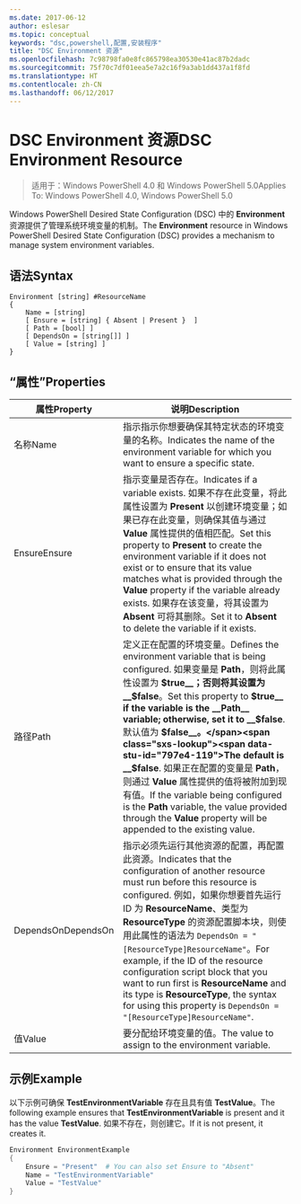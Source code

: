 ```yaml
---
ms.date: 2017-06-12
author: eslesar
ms.topic: conceptual
keywords: "dsc,powershell,配置,安装程序"
title: "DSC Environment 资源"
ms.openlocfilehash: 7c98798fa0e8fc865798ea30530e41ac87b2dadc
ms.sourcegitcommit: 75f70c7df01eea5e7a2c16f9a3ab1dd437a1f8fd
ms.translationtype: HT
ms.contentlocale: zh-CN
ms.lasthandoff: 06/12/2017
---
```

# <a name="dsc-environment-resource"></a><span data-ttu-id="797e4-103">DSC Environment 资源</span><span class="sxs-lookup"><span data-stu-id="797e4-103">DSC Environment Resource</span></span>

> <span data-ttu-id="797e4-104">适用于：Windows PowerShell 4.0 和 Windows PowerShell 5.0</span><span class="sxs-lookup"><span data-stu-id="797e4-104">Applies To: Windows PowerShell 4.0, Windows PowerShell 5.0</span></span>

<span data-ttu-id="797e4-105">Windows PowerShell Desired State Configuration (DSC) 中的 __Environment__ 资源提供了管理系统环境变量的机制。</span><span class="sxs-lookup"><span data-stu-id="797e4-105">The __Environment__ resource in Windows PowerShell Desired State Configuration (DSC) provides a mechanism to manage system environment variables.</span></span>

## <a name="syntax"></a><span data-ttu-id="797e4-106">语法</span><span class="sxs-lookup"><span data-stu-id="797e4-106">Syntax</span></span>
``` mof
Environment [string] #ResourceName
{
    Name = [string]
    [ Ensure = [string] { Absent | Present }  ]
    [ Path = [bool] ]
    [ DependsOn = [string[]] ]
    [ Value = [string] ]
}
```

## <a name="properties"></a><span data-ttu-id="797e4-107">“属性”</span><span class="sxs-lookup"><span data-stu-id="797e4-107">Properties</span></span>

|  <span data-ttu-id="797e4-108">属性</span><span class="sxs-lookup"><span data-stu-id="797e4-108">Property</span></span>  |  <span data-ttu-id="797e4-109">说明</span><span class="sxs-lookup"><span data-stu-id="797e4-109">Description</span></span>   | 
|---|---| 
| <span data-ttu-id="797e4-110">名称</span><span class="sxs-lookup"><span data-stu-id="797e4-110">Name</span></span>| <span data-ttu-id="797e4-111">指示指示你想要确保其特定状态的环境变量的名称。</span><span class="sxs-lookup"><span data-stu-id="797e4-111">Indicates the name of the environment variable for which you want to ensure a specific state.</span></span>| 
| <span data-ttu-id="797e4-112">Ensure</span><span class="sxs-lookup"><span data-stu-id="797e4-112">Ensure</span></span>| <span data-ttu-id="797e4-113">指示变量是否存在。</span><span class="sxs-lookup"><span data-stu-id="797e4-113">Indicates if a variable exists.</span></span> <span data-ttu-id="797e4-114">如果不存在此变量，将此属性设置为 __Present__ 以创建环境变量；如果已存在此变量，则确保其值与通过 __Value__ 属性提供的值相匹配。</span><span class="sxs-lookup"><span data-stu-id="797e4-114">Set this property to __Present__ to create the environment variable if it does not exist or to ensure that its value matches what is provided through the __Value__ property if the variable already exists.</span></span> <span data-ttu-id="797e4-115">如果存在该变量，将其设置为 __Absent__ 可将其删除。</span><span class="sxs-lookup"><span data-stu-id="797e4-115">Set it to __Absent__ to delete the variable if it exists.</span></span>| 
| <span data-ttu-id="797e4-116">路径</span><span class="sxs-lookup"><span data-stu-id="797e4-116">Path</span></span>| <span data-ttu-id="797e4-117">定义正在配置的环境变量。</span><span class="sxs-lookup"><span data-stu-id="797e4-117">Defines the environment variable that is being configured.</span></span> <span data-ttu-id="797e4-118">如果变量是 __Path__，则将此属性设置为 __$true__；否则将其设置为 __$false__。</span><span class="sxs-lookup"><span data-stu-id="797e4-118">Set this property to __$true__ if the variable is the __Path__ variable; otherwise, set it to __$false__.</span></span> <span data-ttu-id="797e4-119">默认值为 __$false__。</span><span class="sxs-lookup"><span data-stu-id="797e4-119">The default is __$false__.</span></span> <span data-ttu-id="797e4-120">如果正在配置的变量是 __Path__，则通过 __Value__ 属性提供的值将被附加到现有值。</span><span class="sxs-lookup"><span data-stu-id="797e4-120">If the variable being configured is the __Path__ variable, the value provided through the __Value__ property will be appended to the existing value.</span></span>| 
| <span data-ttu-id="797e4-121">DependsOn</span><span class="sxs-lookup"><span data-stu-id="797e4-121">DependsOn</span></span> | <span data-ttu-id="797e4-122">指示必须先运行其他资源的配置，再配置此资源。</span><span class="sxs-lookup"><span data-stu-id="797e4-122">Indicates that the configuration of another resource must run before this resource is configured.</span></span> <span data-ttu-id="797e4-123">例如，如果你想要首先运行 ID 为 __ResourceName__、类型为 __ResourceType__ 的资源配置脚本块，则使用此属性的语法为 `DependsOn = "[ResourceType]ResourceName"`。</span><span class="sxs-lookup"><span data-stu-id="797e4-123">For example, if the ID of the resource configuration script block that you want to run first is __ResourceName__ and its type is __ResourceType__, the syntax for using this property is `DependsOn = "[ResourceType]ResourceName"`.</span></span>| 
| <span data-ttu-id="797e4-124">值</span><span class="sxs-lookup"><span data-stu-id="797e4-124">Value</span></span>| <span data-ttu-id="797e4-125">要分配给环境变量的值。</span><span class="sxs-lookup"><span data-stu-id="797e4-125">The value to assign to the environment variable.</span></span>| 

## <a name="example"></a><span data-ttu-id="797e4-126">示例</span><span class="sxs-lookup"><span data-stu-id="797e4-126">Example</span></span>

<span data-ttu-id="797e4-127">以下示例可确保 __TestEnvironmentVariable__ 存在且具有值 __TestValue__。</span><span class="sxs-lookup"><span data-stu-id="797e4-127">The following example ensures that __TestEnvironmentVariable__ is present and it has the value __TestValue__.</span></span> <span data-ttu-id="797e4-128">如果不存在，则创建它。</span><span class="sxs-lookup"><span data-stu-id="797e4-128">If it is not present, it creates it.</span></span>

```powershell
Environment EnvironmentExample
{
    Ensure = "Present"  # You can also set Ensure to "Absent"
    Name = "TestEnvironmentVariable"
    Value = "TestValue"
}
```


